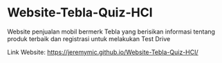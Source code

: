 # Website-Tebla-Quiz-HCI
Website penjualan mobil bermerk Tebla yang berisikan informasi tentang produk terbaik dan registrasi untuk melakukan Test Drive

Link Website: https://jeremymic.github.io/Website-Tebla-Quiz-HCI/
